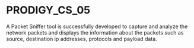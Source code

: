 # PRODIGY_CS_05
A Packet Sniffer tool is successfully developed to capture and analyze the network packets and displays the information about the packets such as source, destination ip addresses, protocols and payload data.
